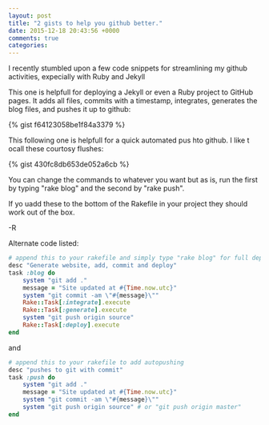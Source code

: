 ```yaml
---
layout: post
title: "2 gists to help you github better."
date: 2015-12-18 20:43:56 +0000
comments: true
categories: 
---
```


I recently stumbled upon a few code snippets for streamlining my github activities, expecially with Ruby and Jekyll

This one is helpfull for deploying a Jekyll or even a Ruby project to GitHub pages. It adds all files, commits with a timestamp, integrates, generates the blog files, and pushes it up to github:

{% gist f64123058be1f84a3379 %}

This following one is helpfull for a quick automated pus hto github. I like t ocall these courtosy flushes:

{% gist 430fc8db653de052a6cb %}

You can change the commands to whatever you want but as is, run the first by typing "rake blog" and the second by "rake push".

If yo uadd these to the bottom of the Rakefile in your project they should work out of the box.

-R


Alternate code listed:

```ruby
# append this to your rakefile and simply type "rake blog" for full deployment process
desc "Generate website, add, commit and deploy"
task :blog do
    system "git add ."
    message = "Site updated at #{Time.now.utc}"
    system "git commit -am \"#{message}\""
    Rake::Task[:integrate].execute
    Rake::Task[:generate].execute
    system "git push origin source"
    Rake::Task[:deploy].execute
end
```

and

```ruby
# append this to your rakefile to add autopushing
desc "pushes to git with commit"
task :push do
    system "git add ."
    message = "Site updated at #{Time.now.utc}"
    system "git commit -am \"#{message}\""
    system "git push origin source" # or "git push origin master"
end
```